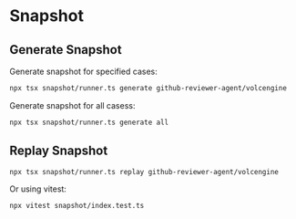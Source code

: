# Snapshot

## Generate Snapshot

Generate snapshot for specified cases:

```bash
npx tsx snapshot/runner.ts generate github-reviewer-agent/volcengine
```

Generate snapshot for all casess:

```bash
npx tsx snapshot/runner.ts generate all
```

## Replay Snapshot

```bash
npx tsx snapshot/runner.ts replay github-reviewer-agent/volcengine
```

Or using vitest:

```bash
npx vitest snapshot/index.test.ts
```
